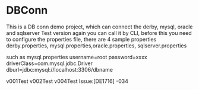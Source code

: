 DBConn
======

This is a DB conn demo project, which can connect the derby, mysql, oracle and sqlserver
Test version again
you can call it by CLI, before this you need to configure the properties file, there are 4 sample properties
derby.properties, mysql.properties,oracle.properties, sqlserver.properties

such as mysql.properties
username=root
password=xxxx
driverClass=com.mysql.jdbc.Driver
dburl=jdbc:mysql://localhost:3306/dbname

v001Test
v002Test
v004Test
Issue:[DE1716] -034


